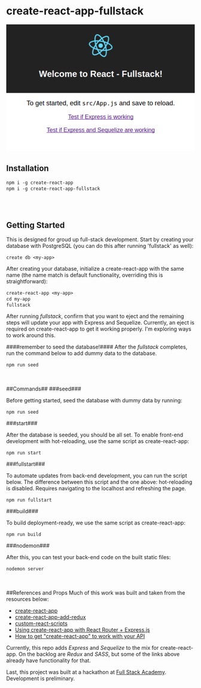 # create-react-app-fullstack
![Screenshot](./package_ref/homepage.png "Homepage")

## Installation
```
npm i -g create-react-app
npm i -g create-react-app-fullstack
```
<br/><br/>
## Getting Started
This is designed for groud up full-stack development. Start by creating your database with PostgreSQL (you can do this after running 'fullstack' as well):
```
create db <my-app>
```
After creating your database, initialize a create-react-app with the same name (the name match is default functionality, overriding this is straightforward):

```
create-react-app <my-app>
cd my-app
fullstack
```

After running *fullstack*, confirm that you want to eject and the remaining steps will update your app with Express and Sequelize. Currently, an eject is required on create-react-app to get it working properly. I'm exploring ways to work around this.

####remember to seed the database!####
After the *fullstack* completes, run the command below to add dummy data to the database.
```
npm run seed
```
<br/><br/>
##Commands##
###seed###

Before getting started, seed the database with dummy data by running:
```
npm run seed
```
###start###

After the database is seeded, you should be all set. To enable front-end development with hot-reloading, use the same script as create-react-app:
```
npm run start
```
###fullstart###

To automate updates from back-end development, you can run the script below. The difference between this script and the one above: hot-reloading is disabled. Requires navigating to the localhost and refreshing the page.
```
npm run fullstart
```
###build###

To build deployment-ready, we use the same script as create-react-app:
```
npm run build
```
###nodemon###

After this, you can test your back-end code on the built static files:
```
nodemon server
```
<br/><br/>
##References and Props
Much of this work was built and taken from the resources below:
* [create-react-app](https://www.npmjs.com/package/create-react-app)
* [create-react-app-add-redux](https://www.npmjs.com/package/create-react-app-add-redux)
* [custom-react-scripts](https://www.npmjs.com/package/custom-react-scripts)
* [Using create-react-app with React Router + Express.js]()
* [How to get "create-react-app" to work with your API]()

Currently, this repo adds *Express* and *Sequelize* to the mix for create-react-app. On the backlog are *Redux* and *SASS*, but some of the links above already have functionality for that.

Last, this project was built at a hackathon at [Full Stack Academy](https://www.fullstackacademy.com/). Development is preliminary. 
